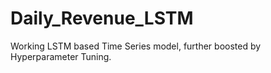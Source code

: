 # Daily_Revenue_LSTM
Working LSTM based Time Series model, further boosted by Hyperparameter Tuning.
